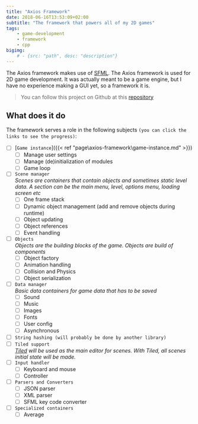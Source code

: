 ```yaml
---
title: "Axios Framework"
date: 2018-06-16T13:53:09+02:00
subtitle: "The framework that powers all of my 2D games"
tags: 
    - game-development
    - framework
    - cpp
bigimg: 
    # - {src: "path", desc: "description"}
---
```

The Axios framework makes use of [SFML](https://www.sfml-dev.org/). The Axios framework is used for 2D game development. It was actually meant to be a game engine, but I have no experience making a GUI yet, so a framework it is. 
<!--more-->

> You can follow this project on Github at this [repository](https://github.com/antjowie/axios-framework)

## What does it do
The framework serves a role in the following subjects `(you can click the links to see the progress)`:

- [ ] [`Game instance`]({{< ref "page\axios-framework\game-instance.md" >}})
    - [ ] Manage user settings
    - [ ] Manage (de)initialization of modules
    - [ ] Game loop
- [ ] `Scene manager`  
    _Scenes are containers that contain objects and sometimes static level data. A section can be the main menu, level, options menu, loading screen etc_  
    - [ ] One frame stack
    - [ ] Dynamic object management (add and remove objects during runtime)
    - [ ] Object updating
    - [ ] Object references 
    - [ ] Event handling
- [ ] `Objects`  
    _Objects are the building blocks of the game. Objects are build of components_
    - [ ] Object factory
    - [ ] Animation handling
    - [ ] Collision and Physics
    - [ ] Object serialization
- [ ] `Data manager`  
    _Basic data containers for game data that has to be saved_
    - [ ] Sound
    - [ ] Music
    - [ ] Images
    - [ ] Fonts
    - [ ] User config
    - [ ] Asynchronous
- [ ] `String hashing (will probably be done by another library)`
- [ ] `Tiled support`  
    _[Tiled](https://www.mapeditor.org/) will be used as the main editor for scenes. With Tiled, all scenes initial state will be made._
- [ ] `Input handler`
    - [ ] Keyboard and mouse
    - [ ] Controller
- [ ] `Parsers and Converters`
    - [ ] JSON parser
    - [ ] XML parser
    - [ ] SFML key code converter
- [ ] `Specialized containers`
    - [ ] Average